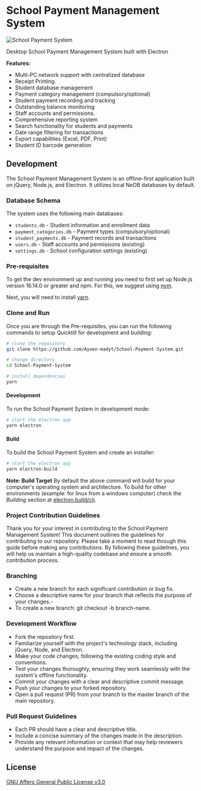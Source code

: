 # School Payment Management System

![School Payment System](screenshots/quicktill_pos.png)

Desktop School Payment Management System built with Electron

**Features:**

- Multi-PC network support with centralized database
- Receipt Printing.
- Student database management
- Payment category management (compulsory/optional)
- Student payment recording and tracking
- Outstanding balance monitoring
- Staff accounts and permissions.
- Comprehensive reporting system
- Search functionality for students and payments
- Date range filtering for transactions
- Export capabilities (Excel, PDF, Print)
- Student ID barcode generation

## Development

The School Payment Management System is an offline-first application built on jQuery, Node.js, and Electron. It utilizes local NeDB databases by default.

### Database Schema

The system uses the following main databases:
- `students.db` - Student information and enrollment data
- `payment_categories.db` - Payment types (compulsory/optional)
- `student_payments.db` - Payment records and transactions
- `users.db` - Staff accounts and permissions (existing)
- `settings.db` - School configuration settings (existing)

### Pre-requisites

To get the dev environment up and running you need to first set up Node.js version
16.14.0 or greater and npm. For this, we suggest using
[nvm](https://github.com/nvm-sh/nvm#installing-and-updating).

Next, you will need to install [yarn](https://classic.yarnpkg.com/lang/en/docs/install/#mac-stable).

### Clone and Run

Once you are through the Pre-requisites, you can run the following commands to
setup Quicktill for development and building:

```bash
# clone the repository
git clone https://github.com/Ayuen-madyt/School-Payment-System.git

# change directory
cd School-Payment-System

# install dependencies
yarn
```

#### Development

To run the School Payment System in development mode:

```bash
# start the electron app
yarn electron
```

#### Build

To build the School Payment System and create an installer:

```bash
# start the electron app
yarn electron-build
```

**Note: Build Target**
By default the above command will build for your computer's operating system and
architecture. To build for other environments (example: for linux from a windows
computer) check the _Building_ section at
[electron.build/cli](https://www.electron.build/cli).

### Project Contribution Guidelines

Thank you for your interest in contributing to the School Payment Management System! This document outlines the guidelines for contributing to our repository. Please take a moment to read through this guide before making any contributions. By following these guidelines, you will help us maintain a high-quality codebase and ensure a smooth contribution process.

### Branching

- Create a new branch for each significant contribution or bug fix.
- Choose a descriptive name for your branch that reflects the purpose of your changes.-
- To create a new branch: git checkout -b branch-name.

### Development Workflow

- Fork the repository first.
- Familiarize yourself with the project's technology stack, including jQuery, Node, and Electron.
- Make your code changes, following the existing coding style and conventions.
- Test your changes thoroughly, ensuring they work seamlessly with the system's offline functionality.
- Commit your changes with a clear and descriptive commit message.
- Push your changes to your forked repository.
- Open a pull request (PR) from your branch to the master branch of the main repository.

### Pull Request Guidelines

- Each PR should have a clear and descriptive title.
- Include a concise summary of the changes made in the description.
- Provide any relevant information or context that may help reviewers understand the purpose and impact of the changes.


## License

[GNU Affero General Public License v3.0](LICENSE)
